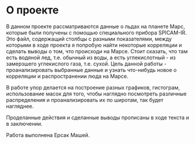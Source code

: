 # О проекте

В данном проекте рассматриваются данные о льдах на планете Марс, которые были получены с помощью специального прибора SPICAM-IR. Это файл, содержащий столбцы с разными показателями, между которыми в ходе проекта я попробую найти некоторые корреляции и сделать выводы о том, что происходи на Марсе. Стоит сказать, что там есть водяной лед, т.е. обычный из воды, а есть углекислотный - из замерзшего углекислого газа, т.е. сухой.
Цель данной работы - проанализировать выбранные данные и узнать что-нибудь новое о корреляции и распространении люда на Марсе.


В работе упор делается на построение разных графиков, гистограм, использование масок для того, чтобы наглядно посмотреть различные распределения и проанализировать их по широтам, так будет нагляднее.

Проделанные действия и сделанные выводы прописаны в ходе текста и в заключении.


Работа выполнена Ерсак Машей.

